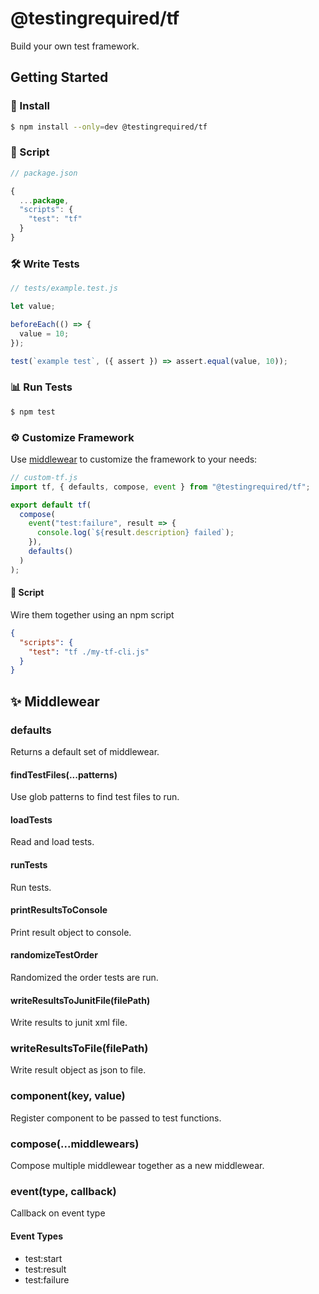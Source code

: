 # @testingrequired/tf

Build your own test framework.

## Getting Started

### 💾 Install

```bash
$ npm install --only=dev @testingrequired/tf
```

### 📄 Script

```javascript
// package.json

{
  ...package,
  "scripts": {
    "test": "tf"
  }
}
```

### 🛠 Write Tests

```javascript
// tests/example.test.js

let value;

beforeEach(() => {
  value = 10;
});

test(`example test`, ({ assert }) => assert.equal(value, 10));
```

### 📊 Run Tests

```bash
$ npm test
```

### ⚙ Customize Framework

Use [middlewear](#middlewear) to customize the framework to your needs:

```javascript
// custom-tf.js
import tf, { defaults, compose, event } from "@testingrequired/tf";

export default tf(
  compose(
    event("test:failure", result => {
      console.log(`${result.description} failed`);
    }),
    defaults()
  )
);
```

#### 📄 Script

Wire them together using an npm script

```json
{
  "scripts": {
    "test": "tf ./my-tf-cli.js"
  }
}
```

## ✨ Middlewear

### defaults

Returns a default set of middlewear.

#### findTestFiles(...patterns)

Use glob patterns to find test files to run.

#### loadTests

Read and load tests.

#### runTests

Run tests.

#### printResultsToConsole

Print result object to console.

#### randomizeTestOrder

Randomized the order tests are run.

#### writeResultsToJunitFile(filePath)

Write results to junit xml file.

### writeResultsToFile(filePath)

Write result object as json to file.

### component(key, value)

Register component to be passed to test functions.

### compose(...middlewears)

Compose multiple middlewear together as a new middlewear.

### event(type, callback)

Callback on event type

#### Event Types

- test:start
- test:result
- test:failure
